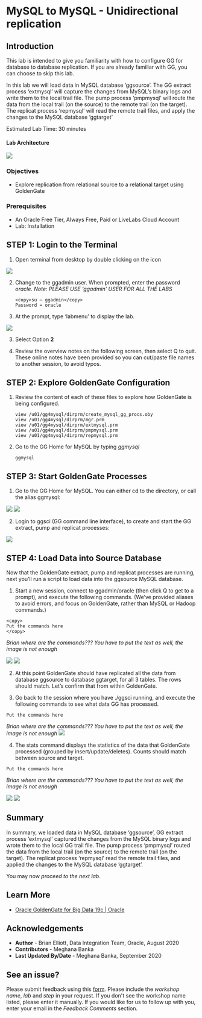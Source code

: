 #  MySQL to MySQL - Unidirectional replication

## Introduction

This lab is intended to give you familiarity with how to configure GG for database to database replication. If you are already familiar with GG, you can choose to skip this lab.

In this lab we will load data in MySQL database ‘ggsource’. The GG extract process ‘extmysql’ will capture the changes from MySQL’s binary logs and write them to the local trail file. The pump process ‘pmpmysql’ will route the data from the local trail (on the source) to the remote trail (on the target). The replicat process ‘repmysql’ will read the remote trail files, and apply the changes to the MySQL database ‘ggtarget’

Estimated Lab Time:  30 minutes

#### Lab Architecture

  ![](./images/image200_1.png)

### Objectives
- Explore replication from relational source to a relational target using GoldenGate

### Prerequisites
* An Oracle Free Tier, Always Free, Paid or LiveLabs Cloud Account
* Lab: Installation

## **STEP 1**: Login to the Terminal

1. Open terminal from desktop by double clicking on the icon

  ![](./images/terminal2.png)

2.  Change to the ggadmin user.  When prompted, enter the password *oracle*.  *Note: PLEASE USE ‘ggadmin’ USER FOR ALL THE LABS*
    ```` 
    <copy>su – ggadmin</copy>
    Password = oracle
    ````

3. At the prompt, type  ‘labmenu’ to display the lab.

  ![](./images/a_labmenu2.png)

3. Select Option **2**

4. Review the overview notes on the following screen, then select Q to quit. These online notes have been provided so you can cut/paste file names to another session, to avoid typos.

## **STEP 2**: Explore GoldenGate Configuration
1. Review the content of each of these files to explore how GoldenGate is being configured.

    ````
    view /u01/gg4mysql/dirprm/create_mysql_gg_procs.oby
    view /u01/gg4mysql/dirprm/mgr.prm
    view /u01/gg4mysql/dirprm/extmysql.prm
    view /u01/gg4mysql/dirprm/pmpmysql.prm
    view /u01/gg4mysql/dirprm/repmysql.prm
    ````

2. Go to the GG Home for MySQL by typing *ggmysql*
    ````
    ggmysql
    ````

## **STEP 3**: Start GoldenGate Processes

1. Go to the GG Home for MySQL. You can either cd to the directory, or call the alias ggmysql:

  ![](./images/a_2.png)
  ![](./images/a3.png)

2. Login to ggsci (GG command line interface), to create and start the GG extract, pump and replicat
processes:

  ![](./images/a4.png)

## **STEP 4**: Load Data into Source Database

Now that the GoldenGate extract, pump and replicat processes are running, next you’ll run a script to load data into the ggsource MySQL database.

1. Start a new session, connect to ggadmin/oracle (then click Q to get to a prompt), and execute the following commands. (We’ve provided aliases to avoid errors, and focus on GoldenGate, rather than MySQL or Hadoop commands.)

  ````
  <copy>
  Put the commands here
  </copy>
  ````
*Brian where are the commands??? You have to put the text as well, the image is not enough*

   ![](./images/a5.png)
   ![](./images/a6.png)

2. At this point GoldenGate should have replicated all the data from database ggsource to database ggtarget, for all 3 tables. The rows should match. Let’s confirm that from within GoldenGate. 
   
3. Go back to the session where you have ./ggsci running, and execute the following commands to see what data GG has processed.
   
  ````
  Put the commands here
  ````
*Brian where are the commands??? You have to put the text as well, the image is not enough*
    ![](./images/a7.png)

4.  The stats command displays the statistics of the data that GoldenGate processed (grouped by insert/update/deletes). Counts should match between source and target.

  ````
  Put the commands here
  ````
*Brian where are the commands??? You have to put the text as well, the image is not enough*

  ![](./images/a8.png)
  ![](./images/a9.png)


## Summary
In summary, we loaded data in MySQL database ‘ggsource’, GG extract process ‘extmysql’ captured the changes from the MySQL binary logs and wrote them to the local GG trail file. The pump process ‘pmpmysql’ routed the data from the local trail (on the source) to the remote trail (on the target). The replicat process ‘repmysql’ read the remote trail files, and applied the changes to the MySQL database ‘ggtarget’.

You may now *proceed to the next lab*.

## Learn More

* [Oracle GoldenGate for Big Data 19c | Oracle](https://www.oracle.com/middleware/data-integration/goldengate/big-data/)

## Acknowledgements
* **Author** - Brian Elliott, Data Integration Team, Oracle, August 2020
* **Contributors** - Meghana Banka
* **Last Updated By/Date** - Meghana Banka, September 2020


## See an issue?
Please submit feedback using this [form](https://apexapps.oracle.com/pls/apex/f?p=133:1:::::P1_FEEDBACK:1). Please include the *workshop name*, *lab* and *step* in your request.  If you don't see the workshop name listed, please enter it manually. If you would like for us to follow up with you, enter your email in the *Feedback Comments* section.
  

